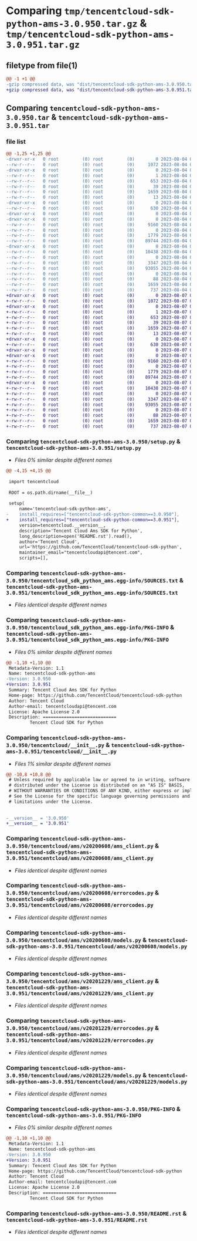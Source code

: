 # Comparing `tmp/tencentcloud-sdk-python-ams-3.0.950.tar.gz` & `tmp/tencentcloud-sdk-python-ams-3.0.951.tar.gz`

## filetype from file(1)

```diff
@@ -1 +1 @@
-gzip compressed data, was "dist/tencentcloud-sdk-python-ams-3.0.950.tar", last modified: Fri Aug  4 00:18:31 2023, max compression
+gzip compressed data, was "dist/tencentcloud-sdk-python-ams-3.0.951.tar", last modified: Mon Aug  7 00:18:19 2023, max compression
```

## Comparing `tencentcloud-sdk-python-ams-3.0.950.tar` & `tencentcloud-sdk-python-ams-3.0.951.tar`

### file list

```diff
@@ -1,25 +1,25 @@
-drwxr-xr-x   0 root         (0) root         (0)        0 2023-08-04 00:18:31.000000 tencentcloud-sdk-python-ams-3.0.950/
--rw-r--r--   0 root         (0) root         (0)     1072 2023-08-04 00:18:30.000000 tencentcloud-sdk-python-ams-3.0.950/setup.py
-drwxr-xr-x   0 root         (0) root         (0)        0 2023-08-04 00:18:31.000000 tencentcloud-sdk-python-ams-3.0.950/tencentcloud_sdk_python_ams.egg-info/
--rw-r--r--   0 root         (0) root         (0)        1 2023-08-04 00:18:31.000000 tencentcloud-sdk-python-ams-3.0.950/tencentcloud_sdk_python_ams.egg-info/dependency_links.txt
--rw-r--r--   0 root         (0) root         (0)      653 2023-08-04 00:18:31.000000 tencentcloud-sdk-python-ams-3.0.950/tencentcloud_sdk_python_ams.egg-info/SOURCES.txt
--rw-r--r--   0 root         (0) root         (0)       39 2023-08-04 00:18:31.000000 tencentcloud-sdk-python-ams-3.0.950/tencentcloud_sdk_python_ams.egg-info/requires.txt
--rw-r--r--   0 root         (0) root         (0)     1659 2023-08-04 00:18:31.000000 tencentcloud-sdk-python-ams-3.0.950/tencentcloud_sdk_python_ams.egg-info/PKG-INFO
--rw-r--r--   0 root         (0) root         (0)       13 2023-08-04 00:18:31.000000 tencentcloud-sdk-python-ams-3.0.950/tencentcloud_sdk_python_ams.egg-info/top_level.txt
-drwxr-xr-x   0 root         (0) root         (0)        0 2023-08-04 00:18:31.000000 tencentcloud-sdk-python-ams-3.0.950/tencentcloud/
--rw-r--r--   0 root         (0) root         (0)      630 2023-08-04 00:18:30.000000 tencentcloud-sdk-python-ams-3.0.950/tencentcloud/__init__.py
-drwxr-xr-x   0 root         (0) root         (0)        0 2023-08-04 00:18:31.000000 tencentcloud-sdk-python-ams-3.0.950/tencentcloud/ams/
-drwxr-xr-x   0 root         (0) root         (0)        0 2023-08-04 00:18:31.000000 tencentcloud-sdk-python-ams-3.0.950/tencentcloud/ams/v20200608/
--rw-r--r--   0 root         (0) root         (0)     9160 2023-08-04 00:18:30.000000 tencentcloud-sdk-python-ams-3.0.950/tencentcloud/ams/v20200608/ams_client.py
--rw-r--r--   0 root         (0) root         (0)        0 2023-08-04 00:18:30.000000 tencentcloud-sdk-python-ams-3.0.950/tencentcloud/ams/v20200608/__init__.py
--rw-r--r--   0 root         (0) root         (0)     1779 2023-08-04 00:18:30.000000 tencentcloud-sdk-python-ams-3.0.950/tencentcloud/ams/v20200608/errorcodes.py
--rw-r--r--   0 root         (0) root         (0)    89744 2023-08-04 00:18:30.000000 tencentcloud-sdk-python-ams-3.0.950/tencentcloud/ams/v20200608/models.py
-drwxr-xr-x   0 root         (0) root         (0)        0 2023-08-04 00:18:31.000000 tencentcloud-sdk-python-ams-3.0.950/tencentcloud/ams/v20201229/
--rw-r--r--   0 root         (0) root         (0)    10438 2023-08-04 00:18:30.000000 tencentcloud-sdk-python-ams-3.0.950/tencentcloud/ams/v20201229/ams_client.py
--rw-r--r--   0 root         (0) root         (0)        0 2023-08-04 00:18:30.000000 tencentcloud-sdk-python-ams-3.0.950/tencentcloud/ams/v20201229/__init__.py
--rw-r--r--   0 root         (0) root         (0)     3347 2023-08-04 00:18:30.000000 tencentcloud-sdk-python-ams-3.0.950/tencentcloud/ams/v20201229/errorcodes.py
--rw-r--r--   0 root         (0) root         (0)    93055 2023-08-04 00:18:30.000000 tencentcloud-sdk-python-ams-3.0.950/tencentcloud/ams/v20201229/models.py
--rw-r--r--   0 root         (0) root         (0)        0 2023-08-04 00:18:30.000000 tencentcloud-sdk-python-ams-3.0.950/tencentcloud/ams/__init__.py
--rw-r--r--   0 root         (0) root         (0)       88 2023-08-04 00:18:31.000000 tencentcloud-sdk-python-ams-3.0.950/setup.cfg
--rw-r--r--   0 root         (0) root         (0)     1659 2023-08-04 00:18:31.000000 tencentcloud-sdk-python-ams-3.0.950/PKG-INFO
--rw-r--r--   0 root         (0) root         (0)      737 2023-08-04 00:18:30.000000 tencentcloud-sdk-python-ams-3.0.950/README.rst
+drwxr-xr-x   0 root         (0) root         (0)        0 2023-08-07 00:18:19.000000 tencentcloud-sdk-python-ams-3.0.951/
+-rw-r--r--   0 root         (0) root         (0)     1072 2023-08-07 00:18:19.000000 tencentcloud-sdk-python-ams-3.0.951/setup.py
+drwxr-xr-x   0 root         (0) root         (0)        0 2023-08-07 00:18:19.000000 tencentcloud-sdk-python-ams-3.0.951/tencentcloud_sdk_python_ams.egg-info/
+-rw-r--r--   0 root         (0) root         (0)        1 2023-08-07 00:18:19.000000 tencentcloud-sdk-python-ams-3.0.951/tencentcloud_sdk_python_ams.egg-info/dependency_links.txt
+-rw-r--r--   0 root         (0) root         (0)      653 2023-08-07 00:18:19.000000 tencentcloud-sdk-python-ams-3.0.951/tencentcloud_sdk_python_ams.egg-info/SOURCES.txt
+-rw-r--r--   0 root         (0) root         (0)       39 2023-08-07 00:18:19.000000 tencentcloud-sdk-python-ams-3.0.951/tencentcloud_sdk_python_ams.egg-info/requires.txt
+-rw-r--r--   0 root         (0) root         (0)     1659 2023-08-07 00:18:19.000000 tencentcloud-sdk-python-ams-3.0.951/tencentcloud_sdk_python_ams.egg-info/PKG-INFO
+-rw-r--r--   0 root         (0) root         (0)       13 2023-08-07 00:18:19.000000 tencentcloud-sdk-python-ams-3.0.951/tencentcloud_sdk_python_ams.egg-info/top_level.txt
+drwxr-xr-x   0 root         (0) root         (0)        0 2023-08-07 00:18:19.000000 tencentcloud-sdk-python-ams-3.0.951/tencentcloud/
+-rw-r--r--   0 root         (0) root         (0)      630 2023-08-07 00:18:19.000000 tencentcloud-sdk-python-ams-3.0.951/tencentcloud/__init__.py
+drwxr-xr-x   0 root         (0) root         (0)        0 2023-08-07 00:18:19.000000 tencentcloud-sdk-python-ams-3.0.951/tencentcloud/ams/
+drwxr-xr-x   0 root         (0) root         (0)        0 2023-08-07 00:18:19.000000 tencentcloud-sdk-python-ams-3.0.951/tencentcloud/ams/v20200608/
+-rw-r--r--   0 root         (0) root         (0)     9160 2023-08-07 00:18:19.000000 tencentcloud-sdk-python-ams-3.0.951/tencentcloud/ams/v20200608/ams_client.py
+-rw-r--r--   0 root         (0) root         (0)        0 2023-08-07 00:18:19.000000 tencentcloud-sdk-python-ams-3.0.951/tencentcloud/ams/v20200608/__init__.py
+-rw-r--r--   0 root         (0) root         (0)     1779 2023-08-07 00:18:19.000000 tencentcloud-sdk-python-ams-3.0.951/tencentcloud/ams/v20200608/errorcodes.py
+-rw-r--r--   0 root         (0) root         (0)    89744 2023-08-07 00:18:19.000000 tencentcloud-sdk-python-ams-3.0.951/tencentcloud/ams/v20200608/models.py
+drwxr-xr-x   0 root         (0) root         (0)        0 2023-08-07 00:18:19.000000 tencentcloud-sdk-python-ams-3.0.951/tencentcloud/ams/v20201229/
+-rw-r--r--   0 root         (0) root         (0)    10438 2023-08-07 00:18:19.000000 tencentcloud-sdk-python-ams-3.0.951/tencentcloud/ams/v20201229/ams_client.py
+-rw-r--r--   0 root         (0) root         (0)        0 2023-08-07 00:18:19.000000 tencentcloud-sdk-python-ams-3.0.951/tencentcloud/ams/v20201229/__init__.py
+-rw-r--r--   0 root         (0) root         (0)     3347 2023-08-07 00:18:19.000000 tencentcloud-sdk-python-ams-3.0.951/tencentcloud/ams/v20201229/errorcodes.py
+-rw-r--r--   0 root         (0) root         (0)    93055 2023-08-07 00:18:19.000000 tencentcloud-sdk-python-ams-3.0.951/tencentcloud/ams/v20201229/models.py
+-rw-r--r--   0 root         (0) root         (0)        0 2023-08-07 00:18:19.000000 tencentcloud-sdk-python-ams-3.0.951/tencentcloud/ams/__init__.py
+-rw-r--r--   0 root         (0) root         (0)       88 2023-08-07 00:18:19.000000 tencentcloud-sdk-python-ams-3.0.951/setup.cfg
+-rw-r--r--   0 root         (0) root         (0)     1659 2023-08-07 00:18:19.000000 tencentcloud-sdk-python-ams-3.0.951/PKG-INFO
+-rw-r--r--   0 root         (0) root         (0)      737 2023-08-07 00:18:19.000000 tencentcloud-sdk-python-ams-3.0.951/README.rst
```

### Comparing `tencentcloud-sdk-python-ams-3.0.950/setup.py` & `tencentcloud-sdk-python-ams-3.0.951/setup.py`

 * *Files 0% similar despite different names*

```diff
@@ -4,15 +4,15 @@
 
 import tencentcloud
 
 ROOT = os.path.dirname(__file__)
 
 setup(
     name='tencentcloud-sdk-python-ams',
-    install_requires=["tencentcloud-sdk-python-common==3.0.950"],
+    install_requires=["tencentcloud-sdk-python-common==3.0.951"],
     version=tencentcloud.__version__,
     description='Tencent Cloud Ams SDK for Python',
     long_description=open('README.rst').read(),
     author='Tencent Cloud',
     url='https://github.com/TencentCloud/tencentcloud-sdk-python',
     maintainer_email="tencentcloudapi@tencent.com",
     scripts=[],
```

### Comparing `tencentcloud-sdk-python-ams-3.0.950/tencentcloud_sdk_python_ams.egg-info/SOURCES.txt` & `tencentcloud-sdk-python-ams-3.0.951/tencentcloud_sdk_python_ams.egg-info/SOURCES.txt`

 * *Files identical despite different names*

### Comparing `tencentcloud-sdk-python-ams-3.0.950/tencentcloud_sdk_python_ams.egg-info/PKG-INFO` & `tencentcloud-sdk-python-ams-3.0.951/tencentcloud_sdk_python_ams.egg-info/PKG-INFO`

 * *Files 0% similar despite different names*

```diff
@@ -1,10 +1,10 @@
 Metadata-Version: 1.1
 Name: tencentcloud-sdk-python-ams
-Version: 3.0.950
+Version: 3.0.951
 Summary: Tencent Cloud Ams SDK for Python
 Home-page: https://github.com/TencentCloud/tencentcloud-sdk-python
 Author: Tencent Cloud
 Author-email: tencentcloudapi@tencent.com
 License: Apache License 2.0
 Description: ============================
         Tencent Cloud SDK for Python
```

### Comparing `tencentcloud-sdk-python-ams-3.0.950/tencentcloud/__init__.py` & `tencentcloud-sdk-python-ams-3.0.951/tencentcloud/__init__.py`

 * *Files 1% similar despite different names*

```diff
@@ -10,8 +10,8 @@
 # Unless required by applicable law or agreed to in writing, software
 # distributed under the License is distributed on an "AS IS" BASIS,
 # WITHOUT WARRANTIES OR CONDITIONS OF ANY KIND, either express or implied.
 # See the License for the specific language governing permissions and
 # limitations under the License.
 
 
-__version__ = '3.0.950'
+__version__ = '3.0.951'
```

### Comparing `tencentcloud-sdk-python-ams-3.0.950/tencentcloud/ams/v20200608/ams_client.py` & `tencentcloud-sdk-python-ams-3.0.951/tencentcloud/ams/v20200608/ams_client.py`

 * *Files identical despite different names*

### Comparing `tencentcloud-sdk-python-ams-3.0.950/tencentcloud/ams/v20200608/errorcodes.py` & `tencentcloud-sdk-python-ams-3.0.951/tencentcloud/ams/v20200608/errorcodes.py`

 * *Files identical despite different names*

### Comparing `tencentcloud-sdk-python-ams-3.0.950/tencentcloud/ams/v20200608/models.py` & `tencentcloud-sdk-python-ams-3.0.951/tencentcloud/ams/v20200608/models.py`

 * *Files identical despite different names*

### Comparing `tencentcloud-sdk-python-ams-3.0.950/tencentcloud/ams/v20201229/ams_client.py` & `tencentcloud-sdk-python-ams-3.0.951/tencentcloud/ams/v20201229/ams_client.py`

 * *Files identical despite different names*

### Comparing `tencentcloud-sdk-python-ams-3.0.950/tencentcloud/ams/v20201229/errorcodes.py` & `tencentcloud-sdk-python-ams-3.0.951/tencentcloud/ams/v20201229/errorcodes.py`

 * *Files identical despite different names*

### Comparing `tencentcloud-sdk-python-ams-3.0.950/tencentcloud/ams/v20201229/models.py` & `tencentcloud-sdk-python-ams-3.0.951/tencentcloud/ams/v20201229/models.py`

 * *Files identical despite different names*

### Comparing `tencentcloud-sdk-python-ams-3.0.950/PKG-INFO` & `tencentcloud-sdk-python-ams-3.0.951/PKG-INFO`

 * *Files 0% similar despite different names*

```diff
@@ -1,10 +1,10 @@
 Metadata-Version: 1.1
 Name: tencentcloud-sdk-python-ams
-Version: 3.0.950
+Version: 3.0.951
 Summary: Tencent Cloud Ams SDK for Python
 Home-page: https://github.com/TencentCloud/tencentcloud-sdk-python
 Author: Tencent Cloud
 Author-email: tencentcloudapi@tencent.com
 License: Apache License 2.0
 Description: ============================
         Tencent Cloud SDK for Python
```

### Comparing `tencentcloud-sdk-python-ams-3.0.950/README.rst` & `tencentcloud-sdk-python-ams-3.0.951/README.rst`

 * *Files identical despite different names*

